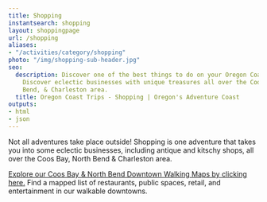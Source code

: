 ```yaml
---
title: Shopping
instantsearch: shopping
layout: shoppingpage
url: /shopping
aliases:
- "/activities/category/shopping"
photo: "/img/shopping-sub-header.jpg"
seo:
  description: Discover one of the best things to do on your Oregon Coast trip - shopping!
    Discover eclectic businesses with unique treasures all over the Coos Bay, North
    Bend, & Charleston area.
  title: Oregon Coast Trips - Shopping | Oregon's Adventure Coast
outputs:
- html
- json
---
```

Not all adventures take place outside! Shopping is one adventure that takes you into some eclectic businesses, including antique and kitschy shops, all over the Coos Bay, North Bend & Charleston area.

[Explore our Coos Bay & North Bend Downtown Walking Maps by clicking here.](/img/walking-map-cbnb.pdf) Find a mapped list of restaurants, public spaces, retail, and entertainment in our walkable downtowns.